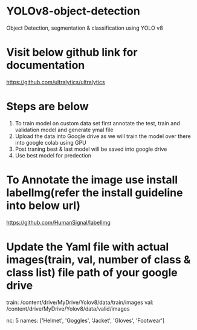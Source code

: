 # YOLOv8-object-detection
Object Detection, segmentation &amp; classification using YOLO v8

# Visit below github link for documentation
https://github.com/ultralytics/ultralytics

# Steps are below
1) To train model on custom data set first annotate the test, train and validation model and generate ymal file
2) Upload the data into Google drive as we will train the model over there into google colab using GPU
3) Post traning best & last model will be saved into google drive
4) Use best model for predection

# To Annotate the image use install labelImg(refer the install guideline into below url)
https://github.com/HumanSignal/labelImg

# Update the Yaml file with actual images(train, val, number of class & class list) file path of your google drive
train: /content/drive/MyDrive/Yolov8/data/train/images
val: /content/drive/MyDrive/Yolov8/data/valid/images

nc: 5
names: ['Helmet', 'Goggles', 'Jacket', 'Gloves', 'Footwear']


